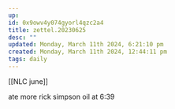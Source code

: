 ```yaml
---
up: 
id: 0x9owv4y074gyorl4qzc2a4
title: zettel.20230625
desc: ""
updated: Monday, March 11th 2024, 6:21:10 pm
created: Monday, March 11th 2024, 12:44:11 pm
tags: daily
---
```

[[NLC june]]

ate more rick simpson oil at 6:39


